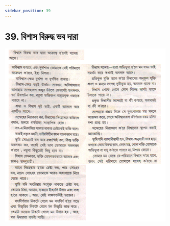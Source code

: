 ```yaml
---
sidebar_position: 39
---
```



# 39.   বিশাস বিরুদ্ধ ভব দারা

![বিশাস বিরুদ্ধ ভব দারা](../../../static/img/bengali/verse39.png)